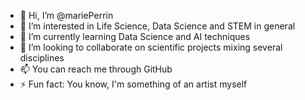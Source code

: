 - 👋 Hi, I’m @mariePerrin
- 👀 I’m interested in Life Science, Data Science and STEM in general
- 🌱 I’m currently learning Data Science and AI techniques
- 💞️ I’m looking to collaborate on scientific projects mixing several disciplines
- 📫 You can reach me through GitHub
- ⚡ Fun fact: You know, I'm something of an artist myself

<!---
mariePerrin/mariePerrin is a ✨ special ✨ repository because its `README.md` (this file) appears on your GitHub profile.
You can click the Preview link to take a look at your changes.
--->
